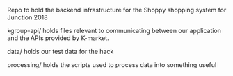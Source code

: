 Repo to hold the backend infrastructure for the Shoppy shopping system for
Junction 2018

kgroup-api/ holds files relevant to communicating between our
application and the APIs provided by K-market.

data/ holds our test data for the hack

processing/ holds the scripts used to process data into something useful

